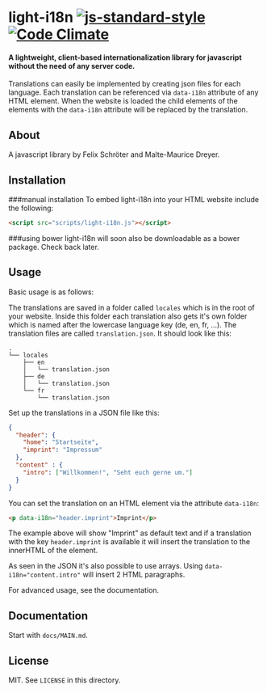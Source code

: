 # light-i18n [![js-standard-style](https://img.shields.io/badge/code%20style-standard-brightgreen.svg?style=flat-square)](https://github.com/feross/standard) [![Code Climate](https://codeclimate.com/github/FelschR/light-i18n/badges/gpa.svg)](https://codeclimate.com/github/FelschR/light-i18n)

#### A lightweight, client-based internationalization library for javascript without the need of any server code.

Translations can easily be implemented by creating json files for each language.
Each translation can be referenced via ```data-i18n``` attribute of any HTML element. When the website is loaded the child elements of the elements with the ```data-i18n``` attribute will be replaced by the translation.

## About

A javascript library by Felix Schröter and Malte-Maurice Dreyer.

## Installation

###manual installation
To embed light-i18n into your HTML website include the following:
```html
<script src="scripts/light-i18n.js"></script>
```

###using bower
light-i18n will soon also be downloadable as a bower package. Check back later.

## Usage

Basic usage is as follows:

The translations are saved in a folder called `locales` which is in the root of your website.
Inside this folder each translation also gets it's own folder which is named after the lowercase language key (de, en, fr, ...). The translation files are called `translation.json`.
It should look like this:
```
.
└── locales
    ├── en
    │   └── translation.json
    ├── de
    │   └── translation.json
    └── fr
        └── translation.json
```

Set up the translations in a JSON file like this:
```json
{
  "header": {
    "home": "Startseite",
    "imprint": "Impressum"
  },
  "content" : {
    "intro": ["Willkommen!", "Seht euch gerne um."]
  }
}
```
You can set the translation on an HTML element via the attribute `data-i18n`:
```html
<p data-i18n="header.imprint">Imprint</p>
```
The example above will show "Imprint" as default text and if a translation with the key `header.imprint` is available it will insert the translation to the innerHTML of the element.

As seen in the JSON it's also possible to use arrays. Using `data-i18n="content.intro"` will insert 2 HTML paragraphs.

For advanced usage, see the documentation.

## Documentation

Start with `docs/MAIN.md`.

## License

MIT. See `LICENSE` in this directory.
